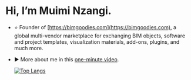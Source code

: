 # Hi, I’m Muimi Nzangi.
- ⭐ Founder of [https://bimgoodies.com](https://bimgoodies.com), a global multi-vendor marketplace for exchanging BIM objects, software and project templates, visualization materials, add-ons, plugins, and much more.
- ▶ More about me in this [one-minute video](https://youtu.be/sQUCCKuGcdI).

  [![Top Langs](https://github-readme-stats.vercel.app/api/top-langs/?username=Muimi81&layout=donut)](https://github.com/Muimi81/github-readme-stats)

<!---
Muimi81/Muimi81 is a ✨ special ✨ repository because its `README.md` (this file) appears on your GitHub profile.
You can click the Preview link to take a look at your changes.
--->

